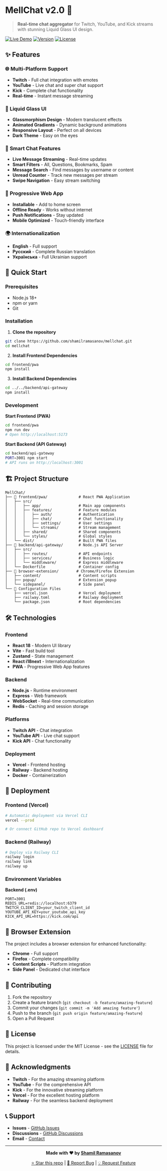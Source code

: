 # MellChat v2.0 🚀

> **Real-time chat aggregator** for Twitch, YouTube, and Kick streams with stunning Liquid Glass UI design.

[![Live Demo](https://img.shields.io/badge/Live%20Demo-Online-brightgreen)](https://mellchat.vercel.app)
[![Version](https://img.shields.io/badge/Version-2.0-blue)](https://github.com/shamilramasanov/mellchat)
[![License](https://img.shields.io/badge/License-MIT-yellow)](LICENSE)

## ✨ Features

### 🌐 **Multi-Platform Support**
- **Twitch** - Full chat integration with emotes
- **YouTube** - Live chat and super chat support  
- **Kick** - Complete chat functionality
- **Real-time** - Instant message streaming

### 🎨 **Liquid Glass UI**
- **Glassmorphism Design** - Modern translucent effects
- **Animated Gradients** - Dynamic background animations
- **Responsive Layout** - Perfect on all devices
- **Dark Theme** - Easy on the eyes

### 💬 **Smart Chat Features**
- **Live Message Streaming** - Real-time updates
- **Smart Filters** - All, Questions, Bookmarks, Spam
- **Message Search** - Find messages by username or content
- **Unread Counter** - Track new messages per stream
- **Swipe Navigation** - Easy stream switching

### 📱 **Progressive Web App**
- **Installable** - Add to home screen
- **Offline Ready** - Works without internet
- **Push Notifications** - Stay updated
- **Mobile Optimized** - Touch-friendly interface

### 🌍 **Internationalization**
- **English** - Full support
- **Русский** - Complete Russian translation
- **Українська** - Full Ukrainian support

## 🚀 Quick Start

### Prerequisites
- Node.js 18+ 
- npm or yarn
- Git

### Installation

1. **Clone the repository**
```bash
git clone https://github.com/shamilramasanov/mellchat.git
cd mellchat
```

2. **Install Frontend Dependencies**
```bash
cd frontend/pwa
npm install
```

3. **Install Backend Dependencies**
```bash
cd ../../backend/api-gateway
npm install
```

### Development

**Start Frontend (PWA)**
```bash
cd frontend/pwa
npm run dev
# Open http://localhost:5173
```

**Start Backend (API Gateway)**
```bash
cd backend/api-gateway
PORT=3001 npm start
# API runs on http://localhost:3001
```

## 🏗️ Project Structure

```
MellChat/
├── 📱 frontend/pwa/              # React PWA Application
│   ├── src/
│   │   ├── app/                 # Main app components
│   │   ├── features/            # Feature modules
│   │   │   ├── auth/            # Authentication
│   │   │   ├── chat/            # Chat functionality
│   │   │   ├── settings/        # User settings
│   │   │   └── streams/         # Stream management
│   │   ├── shared/              # Shared components
│   │   └── styles/              # Global styles
│   └── dist/                    # Built PWA files
├── 🔧 backend/api-gateway/       # Node.js API Server
│   ├── src/
│   │   ├── routes/              # API endpoints
│   │   ├── services/            # Business logic
│   │   └── middleware/          # Express middleware
│   └── Dockerfile               # Container config
├── 🔌 browser-extension/        # Chrome/Firefox Extension
│   ├── content/                 # Content scripts
│   ├── popup/                   # Extension popup
│   └── sidepanel/               # Side panel
└── 📄 Configuration Files
    ├── vercel.json              # Vercel deployment
    ├── railway.toml             # Railway deployment
    └── package.json             # Root dependencies
```

## 🛠️ Technologies

### Frontend
- **React 18** - Modern UI library
- **Vite** - Fast build tool
- **Zustand** - State management
- **React i18next** - Internationalization
- **PWA** - Progressive Web App features

### Backend
- **Node.js** - Runtime environment
- **Express** - Web framework
- **WebSocket** - Real-time communication
- **Redis** - Caching and session storage

### Platforms
- **Twitch API** - Chat integration
- **YouTube API** - Live chat support
- **Kick API** - Chat functionality

### Deployment
- **Vercel** - Frontend hosting
- **Railway** - Backend hosting
- **Docker** - Containerization

## 🚀 Deployment

### Frontend (Vercel)
```bash
# Automatic deployment via Vercel CLI
vercel --prod

# Or connect GitHub repo to Vercel dashboard
```

### Backend (Railway)
```bash
# Deploy via Railway CLI
railway login
railway link
railway up
```

### Environment Variables

**Backend (.env)**
```env
PORT=3001
REDIS_URL=redis://localhost:6379
TWITCH_CLIENT_ID=your_twitch_client_id
YOUTUBE_API_KEY=your_youtube_api_key
KICK_API_URL=https://kick.com/api
```

## 📱 Browser Extension

The project includes a browser extension for enhanced functionality:

- **Chrome** - Full support
- **Firefox** - Complete compatibility
- **Content Scripts** - Platform integration
- **Side Panel** - Dedicated chat interface

## 🤝 Contributing

1. Fork the repository
2. Create a feature branch (`git checkout -b feature/amazing-feature`)
3. Commit your changes (`git commit -m 'Add amazing feature'`)
4. Push to the branch (`git push origin feature/amazing-feature`)
5. Open a Pull Request

## 📄 License

This project is licensed under the MIT License - see the [LICENSE](LICENSE) file for details.

## 🙏 Acknowledgments

- **Twitch** - For the amazing streaming platform
- **YouTube** - For the comprehensive API
- **Kick** - For the innovative streaming platform
- **Vercel** - For the excellent hosting platform
- **Railway** - For the seamless backend deployment

## 📞 Support

- **Issues** - [GitHub Issues](https://github.com/shamilramasanov/mellchat/issues)
- **Discussions** - [GitHub Discussions](https://github.com/shamilramasanov/mellchat/discussions)
- **Email** - [Contact](mailto:support@mellchat.com)

---

<div align="center">

**Made with ❤️ by [Shamil Ramasanov](https://github.com/shamilramasanov)**

[⭐ Star this repo](https://github.com/shamilramasanov/mellchat) | [🐛 Report Bug](https://github.com/shamilramasanov/mellchat/issues) | [💡 Request Feature](https://github.com/shamilramasanov/mellchat/issues)

</div>